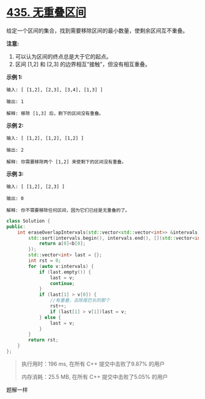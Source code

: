 # [435. 无重叠区间](https://leetcode-cn.com/problems/non-overlapping-intervals/)

给定一个区间的集合，找到需要移除区间的最小数量，使剩余区间互不重叠。

**注意:**

1. 可以认为区间的终点总是大于它的起点。
2. 区间 [1,2] 和 [2,3] 的边界相互“接触”，但没有相互重叠。

**示例 1:**

```
输入: [ [1,2], [2,3], [3,4], [1,3] ]

输出: 1

解释: 移除 [1,3] 后，剩下的区间没有重叠。
```

**示例 2:**

```
输入: [ [1,2], [1,2], [1,2] ]

输出: 2

解释: 你需要移除两个 [1,2] 来使剩下的区间没有重叠。
```

**示例 3:**

```
输入: [ [1,2], [2,3] ]

输出: 0

解释: 你不需要移除任何区间，因为它们已经是无重叠的了。
```

```c++
class Solution {
public:
    int eraseOverlapIntervals(std::vector<std::vector<int>> &intervals) {
        std::sort(intervals.begin(), intervals.end(), [](std::vector<int> a, std::vector<int> b) {
            return a[0]<b[0];
        });
        std::vector<int> last = {};
        int rst = 0;
        for (auto v:intervals) {
            if (last.empty()) {
                last = v;
                continue;
            }
            if (last[1] > v[0]) {
                //有重叠，去除尾巴长的那个
                rst++;
                if (last[1] > v[1])last = v;
            } else {
                last = v;
            }
        }
        return rst;
    }
};
```

> 执行用时：196 ms, 在所有 C++ 提交中击败了9.87% 的用户
>
> 内存消耗：25.5 MB, 在所有 C++ 提交中击败了5.05% 的用户

题解一样








